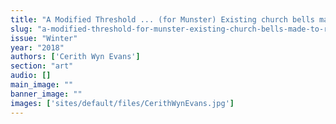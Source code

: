 ```yaml
---
title: "A Modified Threshold ... (for Munster) Existing church bells made to ring at a (slightly) higher pitch"
slug: "a-modified-threshold-for-munster-existing-church-bells-made-to-ring-at-a-slightly-higher-pitch"
issue: "Winter"
year: "2018"
authors: ['Cerith Wyn Evans']
section: "art"
audio: []
main_image: ""
banner_image: ""
images: ['sites/default/files/CerithWynEvans.jpg']
---
```

